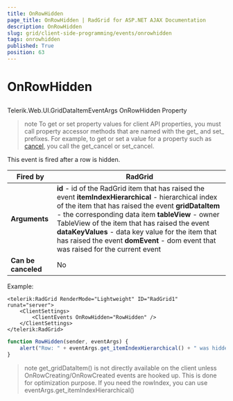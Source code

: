 ```yaml
---
title: OnRowHidden
page_title: OnRowHidden | RadGrid for ASP.NET AJAX Documentation
description: OnRowHidden
slug: grid/client-side-programming/events/onrowhidden
tags: onrowhidden
published: True
position: 63
---
```


# OnRowHidden



## 

Telerik.Web.UI.GridDataItemEventArgs OnRowHidden Property

>note To get or set property values for client API properties, you must call property accessor methods that are named with the get_ and set_ prefixes. For example, to get or set a value for a property such as [cancel](http://msdn.microsoft.com/en-us/library/bb310859.aspx), you call the get_cancel or set_cancel.
>


This event is fired after a row is hidden.


|  **Fired by**  | RadGrid |
| ------ | ------ |
| **Arguments** | **id** - id of the RadGrid item that has raised the event **itemIndexHierarchical** - hierarchical index of the item that has raised the event **gridDataItem** - the corresponding data item **tableView** - owner TableView of the item that has raised the event **dataKeyValues** - data key value for the item that has raised the event **domEvent** - dom event that was raised for the current event|
| **Can be canceled** |No|

Example:

````ASP.NET
<telerik:RadGrid RenderMode="Lightweight" ID="RadGrid1" runat="server">
    <ClientSettings>
        <ClientEvents OnRowHidden="RowHidden" />
    </ClientSettings>
</telerik:RadGrid>
````



````JavaScript
function RowHidden(sender, eventArgs) {
    alert("Row: " + eventArgs.get_itemIndexHierarchical() + " was hidden");
}
````



>note get_gridDataItem() is not directly available on the client unless OnRowCreating/OnRowCreated events are hooked up. This is done for optimization purpose. If you need the rowIndex, you can use eventArgs.get_itemIndexHierarchical()
>

